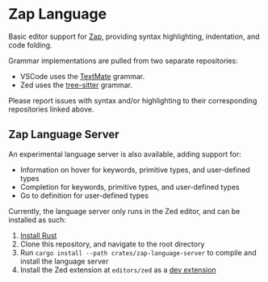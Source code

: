 # Zap Language

Basic editor support for [Zap](https://zap.redblox.dev), providing syntax highlighting, indentation, and code folding.

Grammar implementations are pulled from two separate repositories:

- VSCode uses the [TextMate](https://github.com/filiptibell/tmlanguage-zap) grammar.
- Zed uses the [tree-sitter](https://github.com/filiptibell/tree-sitter-zap) grammar.

Please report issues with syntax and/or highlighting to their corresponding repositories linked above.

## Zap Language Server

An experimental language server is also available, adding support for:

- Information on hover for keywords, primitive types, and user-defined types
- Completion for keywords, primitive types, and user-defined types
- Go to definition for user-defined types

Currently, the language server only runs in the Zed editor, and can be installed as such:

1. [Install Rust](https://www.rust-lang.org/tools/install)
2. Clone this repository, and navigate to the root directory
3. Run `cargo install --path crates/zap-language-server` to compile and install the language server
4. Install the Zed extension at `editors/zed` as a [dev extension](https://zed.dev/docs/extensions/developing-extensions#developing-an-extension-locally)
